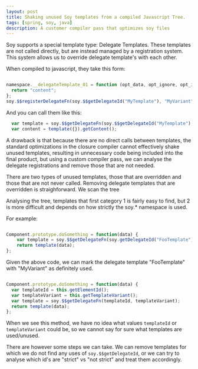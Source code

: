 ```yaml
---
layout: post
title: Shaking unused Soy templates from a compiled Javascript Tree.
tags: [spring, soy, java]
description: A customer compiler pass that optimizes soy files  
---
```


Soy supports a special template type: Delegate Templates. These templates are not called directly, but are instead managed by a registration system. This 
system allows us to override delegate template's with each other.
 
When compiled to javascript, they take this form:
 
```javascript

namespace.__delegateTemplate_01 = function (opt_data, opt_ignore, opt_ijData) {
  return "content";
};
soy.$$registerDelegateFn(soy.$$getDelegateId("MyTemplate"), "MyVariant", 0);

```

And you can call them like this:


```javascript
  var template = soy.$$getDelegateFn(soy.$$getDelegateId("MyTemplate"), "MyVariant");
  var content = template({}).getContent();
```

A drawback is that because there are no direct calls between templates, the standard optimizations in the closure compiler cannot effectively shake unused 
templates, resulting in unnecessary code being included into the final product, but using a custom compiler pass, we can analyse the delegate 
registrations and remove those that are not needed.

There are two types of unused templates, those that are overridden and those that are not never called. Removing delegate templates that are overridden is 
straighforward. We scan the tree 

Analysing the tree, templates that first category 1 is fairly easy to find, but 2 is more difficult and depends on how strictly the soy.* namespace is used.


 
 
For example: 

```javascript

Component.prototype.doSomething = function(data) {
    var template = soy.$$getDelegateFn(soy.getDelegateId("FooTemplate"), "MyVariant"));
    return template(data);
};

```

Given the above code, we can mark the delegate template "FooTemplate" with "MyVariant" as definitely used. 



```javascript

Component.prototype.doSomething = function(data) {
  var templateId = this.getElementId();
  var templateVariant = this.getTemplateVariant();
  var template = soy.$$getDelegateFn(templateId, templateVariant);
  return template(data);
};

```

When we see this method, we have no idea what values `templateId` or `templateVariant` could be, so we cannot say for sure what templates are used/unused.
 
There are however some steps we can take. We can remove templates for which we do not find any uses of `soy.$$getDelegateId`, or we can try to analyse which 
id's are "strict" vs "not strict" and treat them accordingly.


